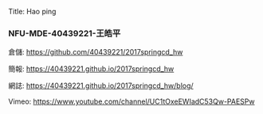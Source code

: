 Title: Hao ping

<h3>NFU-MDE-40439221-王皓平</h3>
<p>倉儲: <a href="https://github.com/40439221/2017springcd_hw">https://github.com/40439221/2017springcd_hw</a></p>
<p>簡報: <a href="https://40439221.github.io/2017springcd_hw">https://40439221.github.io/2017springcd_hw</a></p>
<p>網誌: <a href="https://40439221.github.io/2017springcd_hw/blog/">https://40439221.github.io/2017springcd_hw/blog/</a></p>
<p>Vimeo: <a href="https://vimeo.com/user58632094 </a></p>
<p>Youtube: <a href="https://www.youtube.com/channel/UC1tOxeEWIadC53Qw-PAESPw">https://www.youtube.com/channel/UC1tOxeEWIadC53Qw-PAESPw </a></p>
